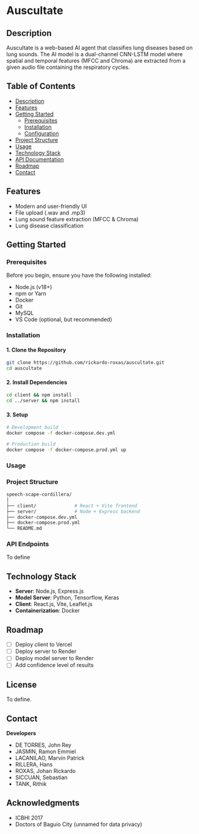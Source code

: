# Auscultate

## Description
Auscultate is a web-based AI agent that classifies lung diseases based on lung sounds. The AI model is a dual-channel CNN-LSTM model where spatial and temporal features (MFCC and Chroma) are extracted from a given audio file containing the respiratory cycles. 

## Table of Contents
- [Description](#description)
- [Features](#features)
- [Getting Started](#getting-started)
  - [Prerequisites](#prerequisites)
  - [Installation](#installation)
  - [Configuration](#configuration)
- [Project Structure](#project-structure)
- [Usage](#usage)
- [Technology Stack](#technology-stack)
- [API Documentation](#api-documentation)
- [Roadmap](#roadmap)
- [Contact](#contact)

## Features
- Modern and user-friendly UI
- File upload (.wav and .mp3)
- Lung sound feature extraction (MFCC & Chroma)
- Lung disease classification

## Getting Started

### Prerequisites
Before you begin, ensure you have the following installed:

  - Node.js (v18+)
  - npm or Yarn
  - Docker
  - Git
  - MySQL
  - VS Code (optional, but recommended)
    
### Installation

#### 1. Clone the Repository
```bash
git clone https://github.com/rickardo-roxas/auscultate.git
cd auscultate
```

#### 2. Install Dependencies
```bash
cd client && npm install
cd ../server && npm install
```

#### 3. Setup
```bash
# Development build
docker compose -f docker-compose.dev.yml

# Production build
docker compose -f docker-compose.prod.yml up
```

### Usage

### Project Structure
```bash
speech-scape-cordillera/
│
├── client/              # React + Vite frontend
├── server/              # Node + Express backend
├── docker-compose.dev.yml
├── docker-compose.prod.yml
└── README.md
```

### API Endpoints

To define

## Technology Stack
- **Server**: Node.js, Express.js
- **Model Server**: Python, Tensorflow, Keras
- **Client**: React.js, Vite, Leaflet.js
- **Containerization**: Docker

## Roadmap
- [ ] Deploy client to Vercel 
- [ ] Deploy server to Render 
- [ ] Deploy model server to Render 
- [ ] Add confidence level of results

## License
To define.

## Contact
**Developers**
- DE TORRES, John Rey
- JASMIN, Ramon Emmiel
- LACANILAO, Marvin Patrick
- RILLERA, Hans
- ROXAS, Johan Rickardo
- SICCUAN, Sebastian
- TANK, Rithik

## Acknowledgments
- ICBHI 2017
- Doctors of Baguio City (unnamed for data privacy)